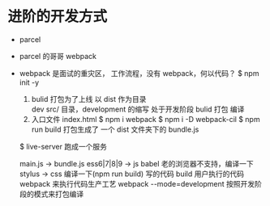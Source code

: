 # 进阶的开发方式
- parcel
- parcel 的哥哥 webpack
- webpack 是面试的重灾区，
    工作流程，没有 webpack，何以代码？
    $ npm init -y
    1. bulid 打包为了上线 以 dist 作为目录    
        dev src/ 目录，development 的缩写 处于开发阶段
        bulid 打包 编译
    2. 入口文件 index.html
    $ npm i webpack
    $ npm i -D webpack-cil
    $ npm run build
    打包生成了 一个 dist 文件夹下的 bundle.js

    $ live-server
    跑成一个服务

    main.js -> bundle.js
    ess6|7|8|9 -> js  babel 老的浏览器不支持，编译一下
    stylus -> css 
    编译一下(npm run build)
    写的代码 build 用户执行的代码
    webpack 来执行代码生产工艺
    webpack --mode=development 按照开发阶段的模式来打包编译
    